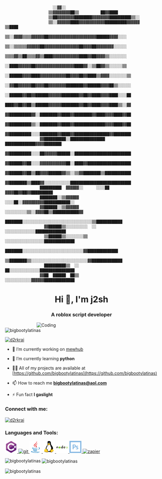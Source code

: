 
                          ░░▓▓░░                                                    
                        ▒▒▓▓▓▓▓▓▓▓██▒▒          ██▓▓████                          
                        ▒▒██▓▓▓▓▓▓▓▓████████▓▓▓▓▓▓▓▓██████████▒▒░░                
                        ▒▒░░▓▓▓▓▓▓████▓▓▓▓▓▓▓▓▓▓▓▓██████████▓▓▓▓▓▓        ▒▒████  
                        ▒▒░░▓▓▓▓▒▒▒▒▓▓▓▓▓▓██▓▓▓▓▓▓▓▓▓▓▓▓▓▓▓▓▓▓▓▓▓▓██████▓▓▓▓░░░░  
                        ▒▒░░▒▒▒▒▒▒▓▓▓▓▓▓██▓▓▓▓▓▓▓▓▓▓▓▓▓▓▓▓██▓▓▓▓██▓▓▓▓▓▓▓▓░░░░░░  
                        ▒▒▒▒▓▓▒▒██▒▒▒▒▓▓▒▒████▓▓▓▓▓▓▓▓▓▓▓▓████▓▓██▓▓▓▓▒▒░░░░░░░░  
                          ░░████▓▓▓▓▓▓██▓▓▓▓▓▓▓▓▓▓▓▓▓▓▓▓▓▓████▓▓░░▒▒██▓▓▒▒░░░░░░▒▒
                        ░░██████▓▓▓▓████▓▓▓▓▓▓▓▓▓▓▓▓██▓▓▓▓██▓▓████▒▒▓▓▓▓░░░░░░░░▒▒
                      ░░▓▓██▓▓▓▓▓▓██▓▓▓▓██▓▓▓▓▓▓▓▓████████▓▓██████▓▓▓▓██▒▒░░░░░░  
                      ░░██████▓▓██▓▓██████▓▓▓▓▓▓████████▓▓██▓▓████▓▓▓▓████░░░░██  
                      ████▓▓██▓▓██▒▒██████▓▓▓▓▓▓████████▓▓██▓▓████▓▓▓▓████▒▒░░▓▓  
                    ▓▓██████████▓▓░░████████▓▓████▓▓████████▓▓████▓▓▓▓████▓▓██    
                    ▓▓██████████▒▒░░████████▓▓████▓▓██████████████▓▓▓▓████▓▓██    
                    ▓▓██████████░░░░████████▓▓████▓▓████████████████▓▓████████    
                    ▓▓██████████░░████████████████  ██████████████▓▓▓▓████████    
                    ▓▓██████████░░░░██▓▓▓▓▓▓██████░░██████████████████████████    
                    ▓▓██████▓▓██░░░░▓▓▓▓▓▓▓▓▓▓▓▓██░░████▓▓████████████████████    
                    ▓▓██████▓▓██▒▒██▓▓▓▓██████▓▓▒▒░░▒▒▓▓████████▒▒████████████    
                    ▓▓████████▒▒████▓▓░░░░░░░░░░░░████████████████████████████    
                    ██████████  ▓▓▓▓▓▓░░      ░░░░██  ▓▓▓▓██▓▓██▓▓██████████      
                    ████████░░▒▒▓▓▓▓▓▓        ░░░░██░░▓▓▓▓▓▓▓▓▓▓████████████░░    
                    ▓▓██████░░▒▒▓▓▓▓▓▓    ░░░░░░░░░░▒▒░░▓▓▓▓██▒▒████████████▓▓    
                      ████████░░░░░░░░░░░░░░░░░░░░░░░░░░░░░░░░▒▒████████████      
                      ▓▓██████▒▒░░░░░░░░░░  ░░  ░░░░░░░░░░░░░░██████████████      
                      ▒▒██████▒▒░░░░░░░░▒▒  ░░░░░░░░░░░░░░░░░░██████████████      
                        ████████░░░░░░░░░░░░░░░░░░░░░░░░░░░░▓▓██████████████      
                      ▒▒████████▒▒░░░░░░░░░░░░░░░░░░░░░░░░░░▓▓██████████████      
                      ██████████▒▒  ░░      ██░░░░░░░░░░░░░░████████████████      
                    ▓▓██  ██████  ██▒▒      ░░░░░░░░░░░░▓▓▓▓▓▓██████████████      
<h1 align="center">Hi 👋, I'm j2sh</h1>
<h3 align="center">A roblox script developer</h3>
<img align="right" alt="Coding" width="400" src="https://cdn.discordapp.com/attachments/503587967709741219/1017969477381537834/mew-pokemon.gif">


<p align="left"> <img src="https://komarev.com/ghpvc/?username=bigbootylatinas&label=Profile%20views&color=0e75b6&style=flat" alt="bigbootylatinas" /> </p>

<p align="left"> <a href="https://twitter.com/d2rkrai" target="blank"><img src="https://img.shields.io/twitter/follow/d2rkrai?logo=twitter&style=for-the-badge" alt="d2rkrai" /></a> </p>

- 🔭 I’m currently working on [mewhub]([https://discord.gg/r4BEmq2VX6](https://discord.gg/KNdSbHEGhW))

- 🌱 I’m currently learning **python**

- 👨‍💻 All of my projects are available at [https://github.com/bigbootylatinas](https://github.com/bigbootylatinas)

- 📫 How to reach me **bigbootylatinas@aol.com**

- ⚡ Fun fact **I gaslight**

<h3 align="left">Connect with me:</h3>
<p align="left">
<a href="https://twitter.com/d2rkrai" target="blank"><img align="center" src="https://raw.githubusercontent.com/rahuldkjain/github-profile-readme-generator/master/src/images/icons/Social/twitter.svg" alt="d2rkrai" height="30" width="40" /></a>
</p>

<h3 align="left">Languages and Tools:</h3>
<p align="left"> <a href="https://www.w3schools.com/cs/" target="_blank" rel="noreferrer"> <img src="https://raw.githubusercontent.com/devicons/devicon/master/icons/csharp/csharp-original.svg" alt="csharp" width="40" height="40"/> </a> <a href="https://git-scm.com/" target="_blank" rel="noreferrer"> <img src="https://www.vectorlogo.zone/logos/git-scm/git-scm-icon.svg" alt="git" width="40" height="40"/> </a> <a href="https://www.java.com" target="_blank" rel="noreferrer"> <img src="https://raw.githubusercontent.com/devicons/devicon/master/icons/java/java-original.svg" alt="java" width="40" height="40"/> </a> <a href="https://www.linux.org/" target="_blank" rel="noreferrer"> <img src="https://raw.githubusercontent.com/devicons/devicon/master/icons/linux/linux-original.svg" alt="linux" width="40" height="40"/> </a> <a href="https://nodejs.org" target="_blank" rel="noreferrer"> <img src="https://raw.githubusercontent.com/devicons/devicon/master/icons/nodejs/nodejs-original-wordmark.svg" alt="nodejs" width="40" height="40"/> </a> <a href="https://www.photoshop.com/en" target="_blank" rel="noreferrer"> <img src="https://raw.githubusercontent.com/devicons/devicon/master/icons/photoshop/photoshop-line.svg" alt="photoshop" width="40" height="40"/> </a> <a href="https://zapier.com" target="_blank" rel="noreferrer"> <img src="https://www.vectorlogo.zone/logos/zapier/zapier-icon.svg" alt="zapier" width="40" height="40"/> </a> </p>

<p><img align="left" src="https://github-readme-stats.vercel.app/api/top-langs?username=bigbootylatinas&show_icons=true&locale=en&layout=compact&theme=tokyonight" alt="bigbootylatinas" /></p>

<p>&nbsp;<img align="center" src="https://github-readme-stats.vercel.app/api?username=bigbootylatinas&show_icons=true&locale=en&theme=tokyonight" alt="bigbootylatinas" /></p>

<p><img align="center" src="https://github-readme-streak-stats.herokuapp.com/?user=rishavchanda&&theme=tokyonight" alt="bigbootylatinas" /></p>
